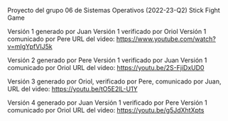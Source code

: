  ﻿Proyecto del grupo 06 de Sistemas Operativos (2022-23-Q2) Stick Fight Game

Versión 1 generado por Juan Versión 1 verificado por Oriol Versión 1 comunicado por Pere URL del video: https://www.youtube.com/watch?v=mlgYpfVIJ5k

Versión 2 generado por Pere Versión 1 verificado por Juan Versión 1 comunicado por Oriol URL del video: https://youtu.be/2S-FjiDxUD0

Versión 3 generado por Oriol, verificado por Pere, comunicado por Juan, URL del video: https://youtu.be/tO5E2lL-U1Y

Versión 4 generado por Juan Versión 1 verificado por Pere Versión 1 comunicado por Oriol URL del video: https://youtu.be/g5JdXhtXpts
